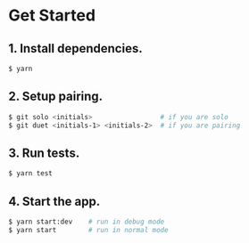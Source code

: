 # Get Started

## 1. Install dependencies.
```bash
$ yarn
```

## 2. Setup pairing.
```bash
$ git solo <initials>                 # if you are solo
$ git duet <initials-1> <initials-2>  # if you are pairing
```

## 3. Run tests.
```bash
$ yarn test
```

## 4. Start the app.
```bash
$ yarn start:dev    # run in debug mode
$ yarn start        # run in normal mode
```
